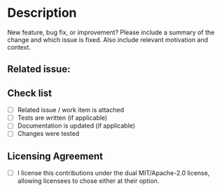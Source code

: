 # Description

New feature, bug fix, or improvement?
Please include a summary of the change and which issue is fixed. Also include relevant motivation and context.

## Related issue:

## Check list

- [ ] Related issue / work item is attached
- [ ] Tests are written (if applicable)
- [ ] Documentation is updated (if applicable)
- [ ] Changes were tested

## Licensing Agreement

- [ ] I license this contributions under the dual MIT/Apache-2.0 license, allowing licensees to chose either at their option.
